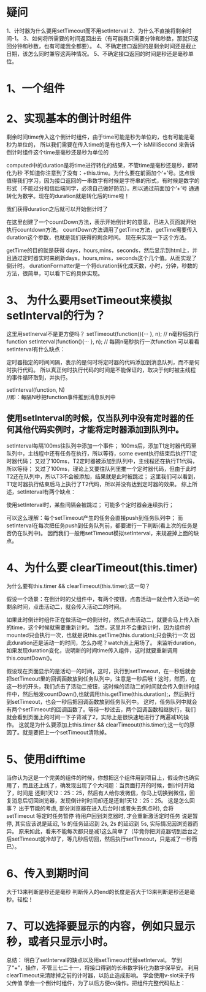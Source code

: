 # 疑问
1、计时器为什么要用setTimeout而不用setInterval
2、为什么不直接将剩余时间-1。
3、如何将所需要的时间返回出去（有可能我只需要分钟和秒数，那就只返回分钟和秒数，也有可能我全都要）。
4、不确定接口返回的是剩余时间还是截止日期，该怎么同时兼容这两种情况。
5、不确定接口返回的时间是秒还是毫秒单位。

# 1、一个组件
# 2、实现基本的倒计时组件
剩余时间time传入这个倒计时组件，由于time可能是秒为单位的，也有可能是毫秒为单位的，
所以我们需要在传入time的是有也传入一个 isMilliSecond 来告诉倒计时组件这个time是毫秒还是秒为单位的

computed中的duration是将time进行转化的结果，不管time是毫秒还是秒，都转化为秒
不知道你注意到了没有：+this.time。为什么要在前面加个‘+’号。这点很值得我们学习，因为接口返回的一串数字有时候是字符串的形式，有时候是数字的形式（不能过分相信后端同学，必须自己做好防范）。所以通过前面加个‘+’号 通通转化为数字。现在的duration就是转化后的time啦！

我们获得duration之后就可以开始倒计时了

在这里创建了一个countDown方法，表示开始倒计时的意思，已进入页面就开始执行countdown方法。
countDown方法调用了getTime方法，getTime需要传入duration这个参数，也就是我们获得的剩余时间。
现在来实现一下这个方法。

getTime的目的就是获得 days，hours,mins，seconds，然后显示到html上，并且通过定时器实时来刷新days，hours,mins，seconds这个几个值。从而实现了倒计时。
durationFormatter是一个将duration转化成天数，小时，分钟，秒数的方法，很简单，可以看下它的具体实现。

# 3、 为什么要用setTimeout来模拟setInterval的行为？
这里用setInerval不是更方便吗？
setTimeout(function(){··· }, n); // n毫秒后执行function
setInterval(function(){··· }, n); // 每隔n毫秒执行一次function
可以看看setInterval有什么缺点：

定时器指定的时间间隔，表示的是何时将定时器的代码添加到消息队列，而不是何时执行代码。
所以真正何时执行代码的时间是不能保证的，取决于何时被主线程的事件循环取到，并执行。

setInterval(function, N)  
//即：每隔N秒把function事件推到消息队列中

## 使用setInterval的时候，仅当队列中没有定时器的任何其他代码实例时，才能将定时器添加到队列中。

setInterval每隔100ms往队列中添加一个事件；
100ms后，添加T1定时器代码至队列中，主线程中还有任务在执行，所以等待，some event执行结束后执行T1定时器代码；
又过了100ms，T2定时器被添加到队列中，主线程还在执行T1代码，所以等待；
又过了100ms，理论上又要往队列里推一个定时器代码，但由于此时T2还在队列中，所以T3不会被添加，结果就是此时被跳过；
这里我们可以看到，T1定时器执行结束后马上执行了T2代码，所以并没有达到定时器的效果。
综上所述，setInterval有两个缺点：

使用setInterval时，某些间隔会被跳过；
可能多个定时器会连续执行；

可以这么理解：每个setTimeout产生的任务会直接push到任务队列中；
而setInterval在每次把任务push到任务队列前，都要进行一下判断(看上次的任务是否仍在队列中)。
因而我们一般用setTimeout模拟setInterval，来规避掉上面的缺点。

# 4、为什么要 clearTimeout(this.timer)
为什么要有this.timer && clearTimeout(this.timer);这一句？

假设一个场景：在倒计时的父组件中，有两个按钮，点击活动一就会传入活动一的剩余时间，点击活动二，就会传入活动二的时间。

如果此时倒计时组件正在做活动一的倒计时，然后点击活动二，就要会马上传入新的time，这个时候就需要重新计时。
当然，这里并不会重新计时，因为组件的mounted只会执行一次，也就是说this.getTime(this.duration);只会执行一次
因此duration还是活动一的时间，怎么办呢？watch派上用场了。
来监听duration，如果发现duration变化，说明新的时间time传入组件，这时就要重新调用this.countDown()。

假设现在页面显示的是活动一的时间，这时，执行到setTimeout，在一秒后就会把setTimeout里的回调函数放到任务队列中，注意是一秒后哦！这时，然而，在这一秒的开头，我们点击了活动二按钮，这时候的活动二的时间就会传入倒计时组件中，然后触发countDown(),也就调用this.getTime(this.duration);，然后执行到setTimeout，也会一秒后把回调函数放到任务队列中。
这时，任务队列中就会有两个setTimeout的回调函数了。等待一秒过去，两个回调函数相继执行，我们就会看到页面上的时间一下子背减了2，实际上是很快速地进行了两遍减1的操作。
这就是为什么要添加上this.timer && clearTimeout(this.timer);这一句的原因了。就是要把上一个setTimeout清除掉。

# 5、使用difftime
当你认为这是一个完美的组件的时候，你想把这个组件用到项目上，假设你也确实用了，而且还上线了，确发现出现了个大问题：当页面打开的时候，倒计时开始了，时间是 还剩1天12：25：25，然后有人给你发微信，你马上切换到微信，回复消息后切回浏览器，发现倒计时时间却还是还剩1天12：25：25。
这是怎么回事？
出于节能的考虑, 部分浏览器在进入后台时(或者失去焦点时), 会将 setTimeout 等定时任务暂停
待用户回到浏览器时, 才会重新激活定时任务
说是暂停, 其实应该说是延迟, 1s 的任务延迟到 2s, 2s 的延迟到 5s, 实际情况因浏览器而异。
原来如此，看来不能每次都只是减1这么简单了（毕竟你把浏览器切到后台之后setTimeout就冷却了，等几秒后切回，然后执行setTimeout，只是减了一秒而已）。

# 6、传入到期时间
大于13来判断是秒还是毫秒
判断传入的end的长度是否大于13来判断是秒还是毫秒。轻松！

# 7、可以选择要显示的内容，例如只显示秒，或者只显示小时。

总结：
明白了setInterval的缺点以及用setTimeout代替setInterval。
学到了“+”，操作，不管三七二十一，将接口得到的长串数字转化为数字保平安。
利用clearTimeout来清除掉之前的计时器，以防止造成影响。
学会使用v-slot来子传父传值
学会一个倒计时组件，为了以后方便cv操作。把组件完整代码贴上：
